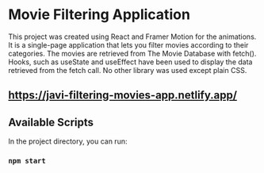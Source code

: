 # Movie Filtering Application

This project was created using React and Framer Motion for the animations. It is a single-page application that lets you filter movies according to their categories. The movies are retrieved from The Movie Database with fetch(). Hooks, such as useState and useEffect have been used to display the data retrieved from the fetch call. No other library was used except plain CSS.

## https://javi-filtering-movies-app.netlify.app/

## Available Scripts

In the project directory, you can run:

### `npm start`


